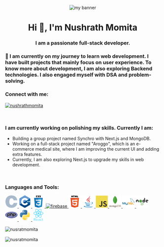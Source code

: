<p align="center">
  <img width="300" height="300" src="https://i.ibb.co/TqhfFHbQ/Hand-coding-Customizable-Flat-Illustrations-Rafiki-Style.jpg" alt="my banner">
</p>

<h1 align="center">Hi 👋, I'm Nushrath Momita</h1>
<h3 align="center">I am a passionate full-stack developer.</h3>

<h3>📝 I am currently on my journey to learn web development. I have built projects that mainly focus on user experience. To know more about development, I am also exploring Backend technologies. I also engaged myself with DSA and problem-solving. </h3>

<h3 align="left">Connect with me:</h3>
<p align="left">
<a href="https://linkedin.com/in/nushrathmomita" target="blank"><img align="center" src="https://raw.githubusercontent.com/rahuldkjain/github-profile-readme-generator/master/src/images/icons/Social/linked-in-alt.svg" alt="nushrathmomita" height="30" width="40" /></a>
</p>

<br/>

<h3>I am currently working on polishing my skills. Currently I am: </h3>
<ul>
  <li>Building a group project named Synchro with Next.js and MongoDB.</li>
  <li>Working on a full-stack project named "Aroggo", which is an e-commerce medical site, where I am improving the current UI and adding extra features.</li>
  <li>Currently, I am also exploring Next.js to upgrade my skills in web development.</li>
</ul>

<br/>

<h3 align="left">Languages and Tools:</h3>
<p align="left"> <a href="https://www.cprogramming.com/" target="_blank" rel="noreferrer"> <img src="https://raw.githubusercontent.com/devicons/devicon/master/icons/c/c-original.svg" alt="c" width="40" height="40"/> </a> <a href="https://www.w3schools.com/cpp/" target="_blank" rel="noreferrer"> <img src="https://raw.githubusercontent.com/devicons/devicon/master/icons/cplusplus/cplusplus-original.svg" alt="cplusplus" width="40" height="40"/> </a> <a href="https://www.w3schools.com/css/" target="_blank" rel="noreferrer"> <img src="https://raw.githubusercontent.com/devicons/devicon/master/icons/css3/css3-original-wordmark.svg" alt="css3" width="40" height="40"/> </a> <a href="https://firebase.google.com/" target="_blank" rel="noreferrer"> <img src="https://www.vectorlogo.zone/logos/firebase/firebase-icon.svg" alt="firebase" width="40" height="40"/> </a> <a href="https://www.w3.org/html/" target="_blank" rel="noreferrer"> <img src="https://raw.githubusercontent.com/devicons/devicon/master/icons/html5/html5-original-wordmark.svg" alt="html5" width="40" height="40"/> </a> <a href="https://www.java.com" target="_blank" rel="noreferrer"> <img src="https://raw.githubusercontent.com/devicons/devicon/master/icons/java/java-original.svg" alt="java" width="40" height="40"/> </a> <a href="https://developer.mozilla.org/en-US/docs/Web/JavaScript" target="_blank" rel="noreferrer"> <img src="https://raw.githubusercontent.com/devicons/devicon/master/icons/javascript/javascript-original.svg" alt="javascript" width="40" height="40"/> </a> <a href="https://www.mongodb.com/" target="_blank" rel="noreferrer"> <img src="https://raw.githubusercontent.com/devicons/devicon/master/icons/mongodb/mongodb-original-wordmark.svg" alt="mongodb" width="40" height="40"/> </a> <a href="https://www.mysql.com/" target="_blank" rel="noreferrer"> <img src="https://raw.githubusercontent.com/devicons/devicon/master/icons/mysql/mysql-original-wordmark.svg" alt="mysql" width="40" height="40"/> </a> <a href="https://nodejs.org" target="_blank" rel="noreferrer"> <img src="https://raw.githubusercontent.com/devicons/devicon/master/icons/nodejs/nodejs-original-wordmark.svg" alt="nodejs" width="40" height="40"/> </a> <a href="https://www.php.net" target="_blank" rel="noreferrer"> <img src="https://raw.githubusercontent.com/devicons/devicon/master/icons/php/php-original.svg" alt="php" width="40" height="40"/> </a> <a href="https://www.python.org" target="_blank" rel="noreferrer"> <img src="https://raw.githubusercontent.com/devicons/devicon/master/icons/python/python-original.svg" alt="python" width="40" height="40"/> </a> <a href="https://reactjs.org/" target="_blank" rel="noreferrer"> <img src="https://raw.githubusercontent.com/devicons/devicon/master/icons/react/react-original-wordmark.svg" alt="react" width="40" height="40"/> </a> </p> 

<p><img align="center" src="https://github-readme-stats.vercel.app/api/top-langs?username=nusratmomita&show_icons=true&locale=en&layout=compact" alt="nusratmomita" /></p>

<p><img align="center" src="https://github-readme-streak-stats.herokuapp.com/?user=nusratmomita&" alt="nusratmomita" /></p>
